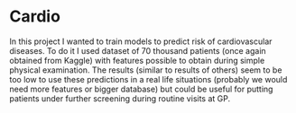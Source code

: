 # Cardio

In this project I wanted to train models to predict risk of cardiovascular diseases. To do it I used dataset of 70 thousand patients
(once again obtained from Kaggle) with features possible to obtain during simple physical examination. The results
(similar to results of others) seem to be too low to use these predictions in a real life situations (probably we would need more features or bigger
database) but could be useful for putting patients under further screening during routine visits at GP.

